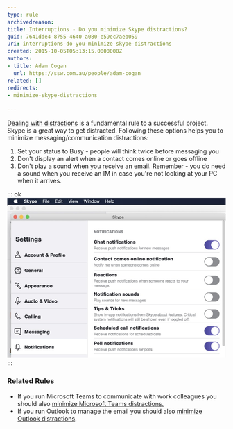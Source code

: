 ```yaml
---
type: rule
archivedreason: 
title: Interruptions - Do you minimize Skype distractions?
guid: 7641dde4-8755-4640-a080-e59ec7aeb059
uri: interruptions-do-you-minimize-skype-distractions
created: 2015-10-05T05:13:15.0000000Z
authors:
- title: Adam Cogan
  url: https://ssw.com.au/people/adam-cogan
related: []
redirects:
- minimize-skype-distractions

---
```


[Dealing with distractions](/_layouts/15/FIXUPREDIRECT.ASPX?WebId=3dfc0e07-e23a-4cbb-aac2-e778b71166a2&TermSetId=07da3ddf-0924-4cd2-a6d4-a4809ae20160&TermId=d65f17a0-2354-4793-9481-7dc2eea0e559) is a fundamental rule to a successful project. Skype is a great way to get distracted. Following these options helps you to minimize messaging/communication distractions: 
<!--endintro-->

1. Set your status to Busy - people will think twice before messaging you
2. Don't display an alert when a contact comes online or goes offline
3. Don't play a sound when you receive an email. Remember - you do need a sound when you receive an IM in case you're not looking at your PC when it arrives.



::: ok  
![Figure: Minimize Skype alerts you receive](minimize-skype-distractions.jpg)  
:::

### Related Rules


* If you run Microsoft Teams to communicate with work colleagues you should also [minimize Microsoft Teams distractions.](/do-you-minimize-team-distractions)
* If you run Outlook to manage the email you should also 
      [minimize Outlook distractions](/do-you-minimize-your-outlook-distractions).
